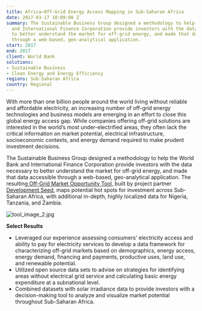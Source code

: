 ```yaml
---
title: Africa–Off-Grid Energy Access Mapping in Sub-Saharan Africa
date: 2017-03-17 18:09:00 Z
summary: The Sustainable Business Group designed a methodology to help the World Bank
  and International Finance Corporation provide investors with the data necessary
  to better understand the market for off-grid energy, and made that data accessible
  through a web-based, geo-analytical application.
start: 2017
end: 2017
client: World Bank
solutions:
- Sustainable Business
- Clean Energy and Energy Efficiency
regions: Sub-Saharan Africa
country: Regional
---
```


With more than one billion people around the world living without reliable and affordable electricity, an increasing number of off-grid energy technologies and business models are emerging in an effort to close this global energy access gap. While companies offering off-grid solutions are interested in the world’s most under-electrified areas, they often lack the critical information on market potential, electrical infrastructure, socioeconomic contexts, and energy demand required to make prudent investment decisions.

The Sustainable Business Group designed a methodology to help the World Bank and International Finance Corporation provide investors with the data necessary to better understand the market for off-grid energy, and made that data accessible through a web-based, geo-analytical application. The resulting[ Off-Grid Market Opportunity Tool](http://offgrid.energydata.info/), built by project partner [Development Seed](https://developmentseed.org/), maps potential hot spots for investment across Sub-Saharan Africa, with additional in-depth, highly localized data for Nigeria, Tanzania, and Zambia.

![tool_image_2.jpg](/uploads/tool_image_2.jpg)

**Select Results**

* Leveraged our experience assessing consumers’ electricity access and ability to pay for electricity services to develop a data framework for characterizing off-grid markets based on demographics, energy access, energy demand, financing and payments, productive uses, land use, and renewable potential.
* Utilized open source data sets to advise on strategies for identifying areas without electrical grid service and calculating basic energy expenditure at a subnational level.
* Combined datasets with solar irradiance data to provide investors with a decision-making tool to analyze and visualize market potential throughout Sub-Saharan Africa.